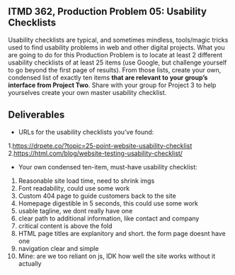 ## ITMD 362, Production Problem 05: Usability Checklists

Usability checklists are typical, and sometimes mindless, tools/magic tricks used to find usability
problems in web and other digital projects. What you are going to do for this Production Problem is
to locate at least 2 different usability checklists of at least 25 items (use Google, but challenge
yourself to go beyond the first page of results). From those lists, create your own, condensed list
of exactly ten items **that are relevant to your group’s interface from Project Two**. Share with
your group for Project 3 to help yourselves create your own master usability checklist.

## Deliverables

* URLs for the usability checklists you’ve found:

1.https://drpete.co/?topic=25-point-website-usability-checklist
2.https://html.com/blog/website-testing-usability-checklist/

* Your own condensed ten-item, must-have usability checklist:

1. Reasonable site load time, need to shrink imgs
2. Font readability, could use some work
3. Custom 404 page to guide customers back to the site
4. Homepage digestible in 5 seconds, this could use some work
5. usable tagline, we dont really have one
6. clear path to additional information, like contact and company
7. critical content is above the fold
8. HTML page titles are explanitory and short. the form page doesnt have one
9. navigation clear and simple
10. Mine: are we too reliant on js, IDK how well the site works without it actually
